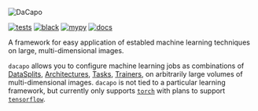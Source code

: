 ![DaCapo](docs/source/_static/dacapo.svg)

[![tests](https://github.com/funkelab/dacapo/actions/workflows/tests.yaml/badge.svg)](https://github.com/funkelab/dacapo/actions/workflows/tests.yaml)
[![black](https://github.com/funkelab/dacapo/actions/workflows/black.yaml/badge.svg)](https://github.com/funkelab/dacapo/actions/workflows/black.yaml)
[![mypy](https://github.com/funkelab/dacapo/actions/workflows/mypy.yaml/badge.svg)](https://github.com/funkelab/dacapo/actions/workflows/mypy.yaml)
[![docs](https://github.com/funkelab/dacapo/actions/workflows/docs.yaml/badge.svg)](https://github.com/funkelab/dacapo/actions/workflows/docs.yaml)

A framework for easy application of establed machine learning techniques on large, multi-dimensional images.

`dacapo` allows you to configure machine learning jobs as combinations of
[DataSplits](http://docs/api.html#datasplits),
[Architectures](http://docs/api.html#architectures),
[Tasks](http://docs/api.html#tasks),
[Trainers](http://docs/api.html#trainers),
on arbitrarily large volumes of
multi-dimensional images. `dacapo` is not tied to a particular learning
framework, but currently only supports [`torch`](https://pytorch.org/) with
plans to support [`tensorflow`](https://www.tensorflow.org/).